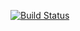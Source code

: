 [![Build Status](https://travis-ci.com/srvrdhn/CSE110.svg?token=xmAATq54xxCi2DPhVKtp&branch=master)](https://travis-ci.com/srvrdhn/CSE110)
